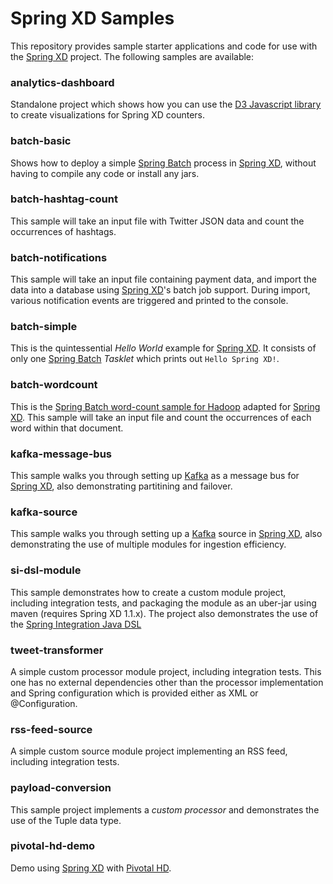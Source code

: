 Spring XD Samples
=================

This repository provides sample starter applications and code for use with the [Spring XD][] project. The following samples are available:

### analytics-dashboard

Standalone project which shows how you can use the [D3 Javascript library][] to create visualizations for Spring XD counters.

### batch-basic

Shows how to deploy a simple [Spring Batch][] process in [Spring XD][], without having to compile any code or install any jars.

### batch-hashtag-count

This sample will take an input file with Twitter JSON data and count the occurrences of hashtags.

### batch-notifications

This sample will take an input file containing payment data, and import the data into a database using [Spring XD][]'s batch job support. During import, various notification events are triggered and printed to the console.

### batch-simple

This is the quintessential *Hello World* example for [Spring XD][]. It consists of only one [Spring Batch] *Tasklet* which prints out `Hello Spring XD!`.

### batch-wordcount

This is the [Spring Batch word-count sample for Hadoop][] adapted for [Spring XD][]. This sample will take an input file and count the occurrences of each word within that document.

### kafka-message-bus

This sample walks you through setting up [Kafka][] as a message bus for [Spring XD][], also demonstrating partitining and failover.

### kafka-source

This sample walks you through setting up a [Kafka][] source in [Spring XD][], also demonstrating the use of multiple modules for ingestion efficiency.

### si-dsl-module

This sample demonstrates how to create a custom module project, including integration tests, and packaging the module as an uber-jar using maven (requires Spring XD 1.1.x). The project also demonstrates the use of the [Spring Integration Java DSL][]

### tweet-transformer

A simple custom processor module project, including integration tests. This one has no external dependencies other than the processor implementation and Spring configuration which is provided either as XML or @Configuration.

### rss-feed-source

A simple custom source module project implementing an RSS feed, including integration tests.


### payload-conversion

This sample project implements a *custom processor* and demonstrates the use of the Tuple data type.

### pivotal-hd-demo

Demo using [Spring XD][] with [Pivotal HD][].


[Spring XD]: https://github.com/spring-projects/spring-xd
[Spring Batch]: http://projects.spring.io/spring-batch/
[Spring Batch word-count sample for Hadoop]: https://github.com/SpringSource/spring-data-book/tree/master/hadoop/batch-wordcount
[D3 Javascript library]: http://d3js.org/
[Pivotal HD]: http://www.gopivotal.com/products/pivotal-hd
[Kafka]: http://kafka.apache.org
[Spring Integration Java DSL]: https://github.com/spring-projects/spring-integration-java-dsl

